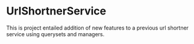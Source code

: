 # UrlShortnerService
This is project entailed addition of new features to a previous url shortner service using querysets and managers.

